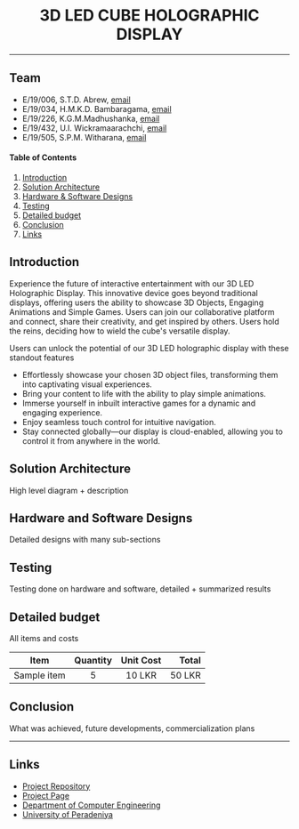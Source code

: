 [comment]: # "This is the standard layout for the project, but you can clean this and use your own template"
<div align = "center">
  <h1 align="center">3D LED CUBE HOLOGRAPHIC DISPLAY</h1>
</div>

---

## Team
-  E/19/006, S.T.D. Abrew, [email](mailto:e19006@eng.pdn.ac.lk)
-  E/19/034, H.M.K.D. Bambaragama, [email](mailto:e19034@eng.pdn.ac.lk)
-  E/19/226, K.G.M.Madhushanka, [email](mailto:e19226@eng.pdn.ac.lk)
-  E/19/432, U.I. Wickramaarachchi, [email](mailto:e19432@eng.pdn.ac.lk)
-  E/19/505, S.P.M. Witharana, [email](mailto:e19505@eng.pdn.ac.lk)

<!-- Image (photo/drawing of the final hardware) should be here -->

<!-- This is a sample image, to show how to add images to your page. To learn more options, please refer [this](https://projects.ce.pdn.ac.lk/docs/faq/how-to-add-an-image/) -->

<!-- ![Sample Image](./images/sample.png) -->

#### Table of Contents
1. [Introduction](#introduction)
2. [Solution Architecture](#solution-architecture )
3. [Hardware & Software Designs](#hardware-and-software-designs)
4. [Testing](#testing)
5. [Detailed budget](#detailed-budget)
6. [Conclusion](#conclusion)
7. [Links](#links)

## Introduction

<p>Experience the future of interactive entertainment with our 3D LED Holographic Display. This innovative device goes beyond traditional displays, offering users the ability to showcase 3D Objects, Engaging Animations and Simple Games. Users can join our collaborative platform and connect, share their creativity, and get inspired by others. Users hold the reins, deciding how to wield the cube's versatile display.</p>
Users can unlock the potential of our 3D LED holographic display with these standout features

- Effortlessly showcase your chosen 3D object files, transforming them into captivating visual experiences.
- Bring your content to life with the ability to play simple animations.
- Immerse yourself in inbuilt interactive games for a dynamic and engaging experience.
- Enjoy seamless touch control for intuitive navigation.
- Stay connected globally—our display is cloud-enabled, allowing you to control it from anywhere in the world.


## Solution Architecture

High level diagram + description

## Hardware and Software Designs

Detailed designs with many sub-sections

## Testing

Testing done on hardware and software, detailed + summarized results

## Detailed budget

All items and costs

| Item          | Quantity  | Unit Cost  | Total  |
| ------------- |:---------:|:----------:|-------:|
| Sample item   | 5         | 10 LKR     | 50 LKR |

## Conclusion

What was achieved, future developments, commercialization plans

---

## Links

- <a href="https://github.com/cepdnaclk/e19-3yp-3d-led-cube-holographic-display">Project Repository</a>
- <a href="https://cepdnaclk.github.io/e19-3yp-3d-led-cube-holographical-display/">Project Page</a>
- <a href="http://www.ce.pdn.ac.lk/">Department of Computer Engineering</a>
- <a href="https://eng.pdn.ac.lk/">University of Peradeniya</a>

[//]: # (Please refer this to learn more about Markdown syntax)
[//]: # (https://github.com/adam-p/markdown-here/wiki/Markdown-Cheatsheet)

